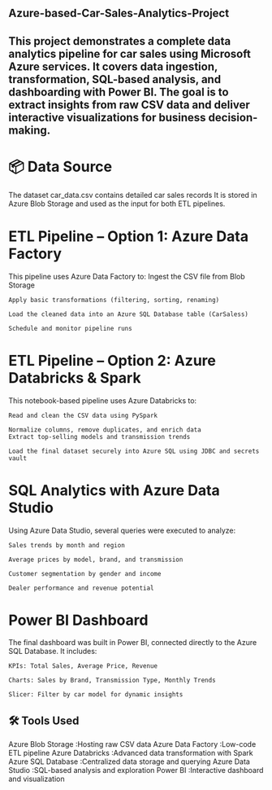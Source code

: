 ## Azure-based-Car-Sales-Analytics-Project
##  This project demonstrates a complete data analytics pipeline for car sales using Microsoft Azure services. It covers data ingestion, transformation, SQL-based analysis, and dashboarding with Power BI. The goal is to extract insights from raw CSV data and deliver interactive visualizations for business decision-making.
# 📦 Data Source
The dataset car_data.csv contains detailed car sales records 
It is stored in Azure Blob Storage and used as the input for both ETL pipelines.
# ETL Pipeline – Option 1: Azure Data Factory
This pipeline uses Azure Data Factory to:
    Ingest the CSV file from Blob Storage

    Apply basic transformations (filtering, sorting, renaming)

    Load the cleaned data into an Azure SQL Database table (CarSaless)

    Schedule and monitor pipeline runs
# ETL Pipeline – Option 2: Azure Databricks & Spark

This notebook-based pipeline uses Azure Databricks to:

    Read and clean the CSV data using PySpark

    Normalize columns, remove duplicates, and enrich data 
    Extract top-selling models and transmission trends

    Load the final dataset securely into Azure SQL using JDBC and secrets vault

# SQL Analytics with Azure Data Studio

Using Azure Data Studio, several queries were executed to analyze:

    Sales trends by month and region

    Average prices by model, brand, and transmission

    Customer segmentation by gender and income

    Dealer performance and revenue potential
# Power BI Dashboard
The final dashboard was built in Power BI, connected directly to the Azure SQL Database. It includes:

    KPIs: Total Sales, Average Price, Revenue

    Charts: Sales by Brand, Transmission Type, Monthly Trends

    Slicer: Filter by car model for dynamic insights

## 🛠️ Tools Used

Azure Blob Storage	:Hosting raw CSV data
Azure Data Factory	:Low-code ETL pipeline
Azure Databricks	:Advanced data transformation with Spark
Azure SQL Database	:Centralized data storage and querying
Azure Data Studio	:SQL-based analysis and exploration
Power BI	:Interactive dashboard and visualization
  

